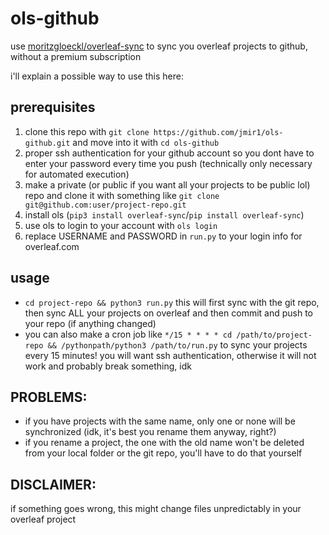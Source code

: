 # ols-github
use [moritzgloeckl/overleaf-sync](https://github.com/moritzgloeckl/overleaf-sync) to sync you overleaf projects to github, without a premium subscription  
  
i'll explain a possible way to use this here:
## prerequisites
1. clone this repo with ``git clone https://github.com/jmir1/ols-github.git`` and move into it with ``cd ols-github``
2. proper ssh authentication for your github account so you dont have to enter your password every time you push (technically only necessary for automated execution)
3. make a private (or public if you want all your projects to be public lol) repo and clone it with something like ``git clone git@github.com:user/project-repo.git``
5. install ols (``pip3 install overleaf-sync``/``pip install overleaf-sync``)
6. use ols to login to your account with ``ols login``
7. replace USERNAME and PASSWORD in ``run.py`` to your login info for overleaf.com
## usage
- ``cd project-repo && python3 run.py`` this will first sync with the git repo, then sync ALL your projects on overleaf and then commit and push to your repo (if anything changed)
- you can also make a cron job like ``*/15 * * * * cd /path/to/project-repo && /pythonpath/python3 /path/to/run.py`` to sync your projects every 15 minutes! you will want ssh authentication, otherwise it will not work and probably break something, idk
## PROBLEMS:
- if you have projects with the same name, only one or none will be synchronized (idk, it's best you rename them anyway, right?)
- if you rename a project, the one with the old name won't be deleted from your local folder or the git repo, you'll have to do that yourself
## DISCLAIMER:
if something goes wrong, this might change files unpredictably in your overleaf project
